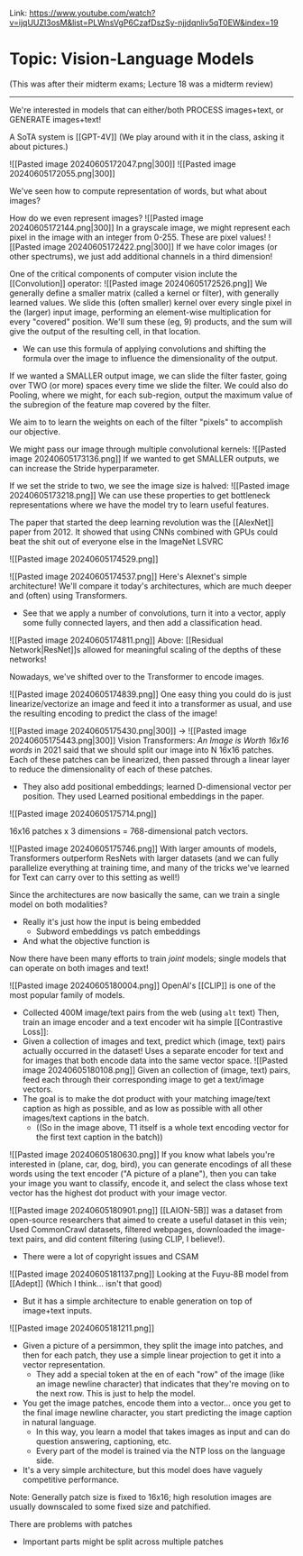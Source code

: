 Link: https://www.youtube.com/watch?v=ijqUUZI3osM&list=PLWnsVgP6CzafDszSy-njjdqnliv5qT0EW&index=19

# Topic: Vision-Language Models

(This was after their midterm exams; Lecture 18 was a midterm review)

---

We're interested in models that can either/both PROCESS images+text, or GENERATE images+text!

A SoTA system is [[GPT-4V]] (We play around with it in the class, asking it about pictures.)

![[Pasted image 20240605172047.png|300]]
![[Pasted image 20240605172055.png|300]]

We've seen how to compute representation of words, but what about images?

How do we even represent images?
![[Pasted image 20240605172144.png|300]]
In a grayscale image, we might represent each pixel in the image with an integer from 0-255. These are pixel values!
![[Pasted image 20240605172422.png|300]]
If we have color images (or other spectrums), we just add additional channels in a third dimension!

One of the critical components of computer vision inclute the [[Convolution]] operator:
![[Pasted image 20240605172526.png]]
We generally define a smaller matrix (called a kernel or filter), with generally learned values. We slide this (often smaller) kernel over every single pixel in the (larger) input image, performing an element-wise multiplication for every "covered" position. We'll sum these (eg, 9) products, and the sum will give the output of the resulting cell, in that location.
- We can use this formula of applying convolutions and shifting the formula over the image to influence the dimensionality of the output.

If we wanted a SMALLER output image, we can slide the filter faster, going over TWO (or more) spaces every time we slide the filter. We could also do Pooling, where we might, for each sub-region, output the maximum value of the subregion of the feature map covered by the filter.

We aim to to learn the weights on each of the filter "pixels" to accomplish our objective.

We might pass our image through multiple convolutional kernels:
![[Pasted image 20240605173136.png]]
If we wanted to get SMALLER outputs, we can increase the Stride hyperparameter.

If we set the stride to two, we see the image size is halved:
![[Pasted image 20240605173218.png]]
We can use these properties to get bottleneck representations where we have the model try to learn useful features.

The paper that started the deep learning revolution was the [[AlexNet]] paper from 2012. It showed that using CNNs combined with GPUs could beat the shit out of everyone else in the ImageNet LSVRC

![[Pasted image 20240605174529.png]]

![[Pasted image 20240605174537.png]]
Here's Alexnet's simple architecture! We'll compare it today's architectures, which are much deeper and (often) using Transformers.
- See that we apply a number of convolutions, turn it into a vector, apply some fully connected layers, and then add a classification head.

![[Pasted image 20240605174811.png]]
Above: [[Residual Network|ResNet]]s allowed for meaningful scaling of the depths of these networks!


Nowadays, we've shifted over to the Transformer to encode images.

![[Pasted image 20240605174839.png]]
One easy thing you could do is just linearize/vectorize an image and feed it into a transformer as usual, and use the resulting encoding to predict the class of the image!

![[Pasted image 20240605175430.png|300]]
->
![[Pasted image 20240605175443.png|300]]
Vision Transformers: *An Image is Worth 16x16 words* in 2021 said that we should split our image into N 16x16 patches. Each of these patches can be linearized, then passed through a linear layer to reduce the dimensionality of each of these patches.
- They also add positional embeddings; learned D-dimensional vector per position. They used Learned positional embeddings in the paper.

![[Pasted image 20240605175714.png]]

16x16 patches x 3 dimensions = 768-dimensional patch vectors.

![[Pasted image 20240605175746.png]]
With larger amounts of models, Transformers outperform ResNets with larger datasets (and we can fully parallelize everything at training time, and many of the tricks we've learned for Text can carry over to this setting as well!)

Since the architectures are now basically the same, can we train a single model on both modalities?
- Really it's just how the input is being embedded
	- Subword embeddings vs patch embeddings
- And what the objective function is

Now there have been many efforts to train *joint* models; single models that can operate on both images and text!

![[Pasted image 20240605180004.png]]
OpenAI's [[CLIP]] is one of the most popular family of models.
- Collected 400M image/text pairs from the web (using `alt` text)
Then, train an image encoder and a text encoder wit ha simple [[Contrastive Loss]]:
- Given a collection of images and text, predict which (image, text) pairs actually occurred in the dataset!
Uses a separate encoder for text and for images that both encode data into the same vector space.
![[Pasted image 20240605180108.png]]
Given an collection of (image, text) pairs, feed each through their corresponding image to get a text/image vectors.
- The goal is to make the dot product with your matching image/text caption as high as possible, and as low as possible with all other images/text captions in the batch.
	- ((So in the image above, T1 itself is a whole text encoding vector for the first text caption in the batch))

![[Pasted image 20240605180630.png]]
If you know what labels you're interested in (plane, car, dog, bird), you can generate encodings of all these words using the text encoder ("A picture of a plane"), then you can take your image you want to classify, encode it, and select the class whose text vector has the highest dot product with your image vector.

![[Pasted image 20240605180901.png]]
[[LAION-5B]] was a dataset from open-source researchers that aimed to create a useful dataset in this vein; Used CommonCrawl datasets, filtered webpages, downloaded the image-text pairs, and did content filtering (using CLIP, I believe!).
- There were a lot of copyright issues and CSAM

![[Pasted image 20240605181137.png]]
Looking at the Fuyu-8B model from [[Adept]] (Which I think... isn't that good)
- But it has a simple architecture to enable generation on top of image+text inputs.

![[Pasted image 20240605181211.png]]
- Given a picture of a persimmon, they split the image into patches, and then for each patch, they use a simple linear projection to get it into a vector representation.
	- They add a special token at the en of each "row" of the image (like an image newline character) that indicates that they're moving on to the next row. This is just to help the model.
- You get the image patches, encode them into a vector... once you get to the final image newline character, you start predicting the image caption in natural language.
	- In this way, you learn a model that takes images as input and can do question answering, captioning, etc.
	- Every part of the model is trained via the NTP loss on the language side.
- It's a very simple architecture, but this model does have vaguely competitive performance.


Note: Generally patch size is fixed to 16x16; high resolution images are usually downscaled to some fixed size and patchified.

There are problems with patches
- Important parts might be split across multiple patches


